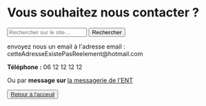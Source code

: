 <html lang="fr">
    <head>
        <meta charset="utf-8">
        <title>GifMignon/Contact_us</title>
        <link rel="icon" type="image/png" sizes="16x16" href="https://lh3.googleusercontent.com/proxy/p2Py6H9WxxxjuUxtelVodHTs1c8b_lOJ1pIQTIq07s4lLAzo-icJBoFF_-yLO6e4_p5UbG4k4KHaaU0I1VbId5CsayqisW6ftjvaI42sMk0EYi5p4SQ">
    </head>

  <body>
        <h1>Vous souhaitez nous contacter ?</h1>
<form>
<input type="text" id="input" name="input" placeholder="Rechercher sur le site…">
<input type="button" id="bouton" value="Rechercher" onclick="controle()">
</form>
    <p></p>
    <p>envoyez nous un email à l'adresse email : cetteAdresseExistePasReelement@hotmail.com</p>
    <p></p>
    <p><strong>Téléphone :</strong> 06 12 12 12 12</p>
    <p>Ou par <strong>message sur </strong> <a href="https://rene-gosse.mon-ent-occitanie.fr/">la messagerie de l'ENT</a></p>
    </body>
    <p></p>
    <button><a href="https://maevebestdev.github.io/Main_Page/">Retour à l'acceuil
<script src="script.js"></script>
